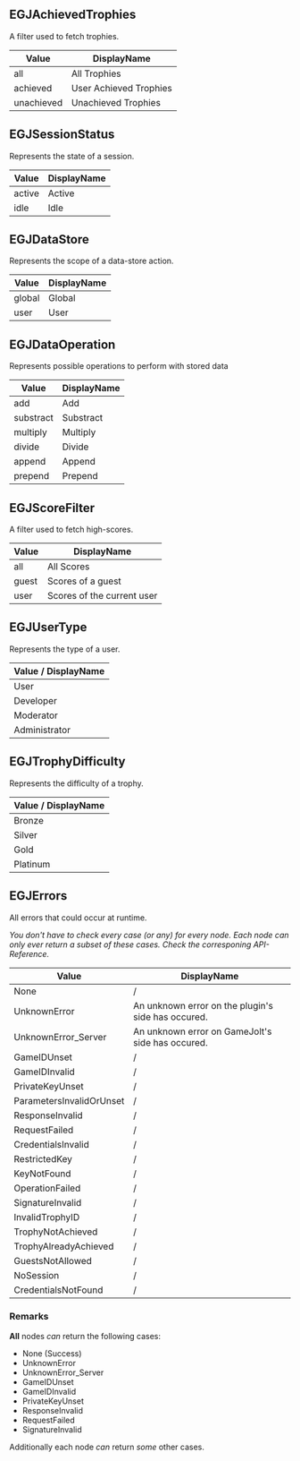 ## EGJAchievedTrophies

A filter used to fetch trophies.

|Value|DisplayName|
|-----|-----------|
|all|All Trophies|
|achieved|User Achieved Trophies|
|unachieved|Unachieved Trophies|

## EGJSessionStatus

Represents the state of a session.

|Value|DisplayName|
|-----|-----------|
|active|Active|
|idle|Idle|

## EGJDataStore

Represents the scope of a data-store action.

|Value|DisplayName|
|-----|-----------|
|global|Global|
|user|User|

## EGJDataOperation

Represents possible operations to perform with stored data

|Value|DisplayName|
|-----|-----------|
|add|Add|
|substract|Substract|
|multiply|Multiply|
|divide|Divide|
|append|Append|
|prepend|Prepend|

## EGJScoreFilter

A filter used to fetch high-scores.

|Value|DisplayName|
|-----|-----------|
|all|All Scores|
|guest|Scores of a guest|
|user|Scores of the current user|

## EGJUserType

Represents the type of a user.

|Value / DisplayName|
|-----|
|User|
|Developer|
|Moderator|
|Administrator|

## EGJTrophyDifficulty

Represents the difficulty of a trophy.

|Value / DisplayName|
|-----|
|Bronze|
|Silver|
|Gold|
|Platinum|

## EGJErrors

All errors that could occur at runtime.

*You don't have to check every case (or any) for every node. Each node can only ever return a subset of these cases. Check the corresponing API-Reference.*

|Value|DisplayName|
|-----|-----------|
|None| / |
|UnknownError|An unknown error on the plugin's side has occured.|
|UnknownError_Server|An unknown error on GameJolt's side has occured.|
|GameIDUnset| / |
|GameIDInvalid| / |
|PrivateKeyUnset| / |
|ParametersInvalidOrUnset| / |
|ResponseInvalid|/|
|RequestFailed|/|
|CredentialsInvalid|/|
|RestrictedKey|/|
|KeyNotFound|/|
|OperationFailed|/|
|SignatureInvalid|/|
|InvalidTrophyID|/|
|TrophyNotAchieved|/|
|TrophyAlreadyAchieved|/|
|GuestsNotAllowed|/|
|NoSession|/|
|CredentialsNotFound|/|


### Remarks

**All** nodes *can* return the following cases:

- None (Success)
- UnknownError
- UnknownError_Server
- GameIDUnset
- GameIDInvalid
- PrivateKeyUnset
- ResponseInvalid
- RequestFailed
- SignatureInvalid

Additionally each node *can* return *some* other cases. 
